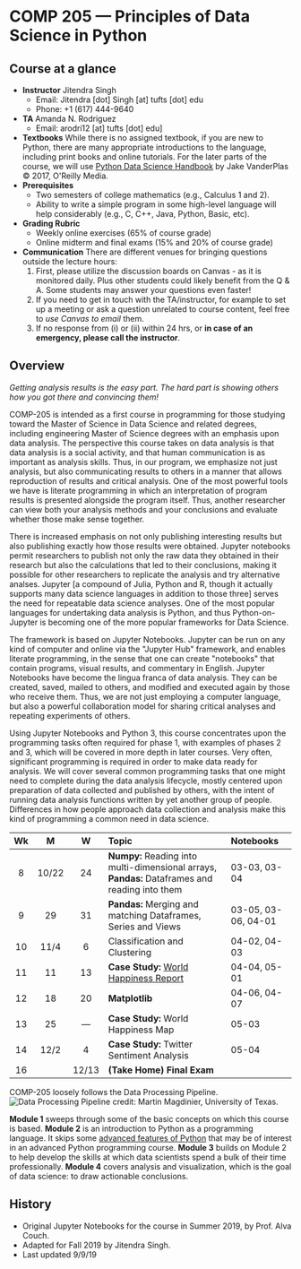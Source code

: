 # COMP 205 &mdash; Principles of Data Science in Python


## Course at a glance

* **Instructor** Jitendra Singh
    - Email: Jitendra [dot] Singh [at] tufts [dot] edu
    - Phone: +1 (617) 444-9640
* **TA** Amanda N. Rodriguez
    - Email: arodri12 [at] tufts [dot] edu]
* **Textbooks** While there is no assigned textbook, if you are new to Python, there are many appropriate introductions to the language, including print books and online tutorials. For the later parts of the course, we will use [Python Data Science Handbook](http://shop.oreilly.com/product/0636920034919.do) by Jake VanderPlas &copy; 2017, O'Reilly Media.
* **Prerequisites**
    - Two semesters of college mathematics (e.g., Calculus 1 and 2).
    - Ability to write a simple program in some high-level language will help considerably (e.g., C, C++, Java, Python, Basic, etc).
* **Grading Rubric**
    - Weekly online exercises (65% of course grade)
    - Online midterm and final exams (15% and 20% of course grade)
* **Communication** There are different venues for bringing questions outside the lecture hours:
    1. First, please utilize the discussion boards on Canvas - as it is monitored daily. Plus other students could likely benefit from the Q & A. Some students may answer your questions even faster! 
    2. If you need to get in touch with the TA/instructor, for example to set up a meeting or ask a question unrelated to course content, feel free to _use Canvas to email_ them.
    3. If no response from (i) or (ii) within 24 hrs, or **in case of an emergency, please call the instructor**.

## Overview

_Getting analysis results is the easy part. The hard part is showing others how you got there and convincing them!_

COMP-205 is intended as a first course in programming for those studying toward the Master of Science in Data Science and related degrees, including engineering Master of Science degrees with an emphasis upon data analysis.
The perspective this course takes on data analysis is that data analysis is a social activity, and that human communication is as important as analysis skills. Thus, in our program, we emphasize not just analysis, but also communicating results to others in a manner that allows reproduction of results and critical analysis. One of the most powerful tools we have is literate programming in which an interpretation of program results is presented alongside the program itself. Thus, another researcher can view both your analysis methods and your conclusions and evaluate whether those make sense together.

There is increased emphasis on not only publishing interesting results but also publishing exactly how those results were obtained. Jupyter notebooks permit researchers to publish not only the raw data they obtained in their research but also the calculations that led to their conclusions, making it possible for other researchers to replicate the analysis and try alternative analses. Jupyter [a compound of Julia, Python and R, though it actually supports many data science languages in addition to those three] serves the need for repeatable data science analyses. One of the most popular languages for undertaking data analysis is Python, and thus Python-on-Jupyter is becoming one of the more popular frameworks for Data Science.

The framework is based on Jupyter Notebooks. Jupyter can be run on any kind of computer and online via the "Jupyter Hub" framework, and enables literate programming, in the sense that one can create "notebooks" that contain programs, visual results, and commentary in English. Jupyter Notebooks have become the lingua franca of data analysis. They can be created, saved, mailed to others, and modified and executed again by those who receive them. Thus, we are not just employing a computer language, but also a powerful collaboration model for sharing critical analyses and repeating experiments of others.

Using Jupyter Notebooks and Python 3, this course concentrates upon the programming tasks often required for phase 1, with examples of phases 2 and 3, which will be covered in more depth in later courses. Very often, significant programming is required in order to make data ready for analysis. We will cover several common programming tasks that one might need to complete during the data analysis lifecycle, mostly centered upon preparation of data collected and published by others, with the intent of running data analysis functions written by yet another group of people. Differences in how people approach data collection and analysis make this kind of programming a common need in data science.

| Wk  |  M  |  W   | Topic  | Notebooks |
| :---: | :---: | :----: | :------ | :----- |
|  8  |  10/22  | 24  | **Numpy:** Reading into multi-dimensional arrays, **Pandas:** Dataframes and reading into them  | 03-03, 03-04 |
|  9  |  29  | 31  | **Pandas:** Merging and matching Dataframes, Series and Views| 03-05, 03-06, 04-01 |
|  10 |  11/4   | 6   | Classification and Clustering | 04-02, 04-03 |
|  11 |  11  | 13  | **Case Study:** [World Happiness Report](https://worldhappiness.report/ed/2019/)  | 04-04, 05-01 |
|  12 |  18  | 20  | **Matplotlib**  | 04-06, 04-07 |
|  13 |  25   | &mdash;  | **Case Study:** World Happiness Map | 05-03 |
|  14 |  12/2 | 4 |  **Case Study:** Twitter Sentiment Analysis | 05-04 |
|  16 |  | 12/13 | **(Take Home) Final Exam**  |



COMP-205 loosely follows the Data Processing Pipeline.
![Data Processing Pipeline](https://s3.amazonaws.com/libapps/accounts/95901/images/data_processing_pipeline.JPG)
credit: Martin Magdinier, University of Texas.

**Module 1** sweeps through some of the basic concepts on which this course is based. 
**Module 2** is an introduction to Python as a programming language. It skips some [advanced features of Python](https://scipy-lectures.org/advanced/advanced_python/index.html) that may be of interest in an advanced Python programming course.
**Module 3** builds on Module 2 to help develop the skills at which data scientists spend a bulk of their time professionally.
**Module 4** covers analysis and visualization, which is the goal of data science: to draw actionable conclusions.

## History
* Original Jupyter Notebooks for the course in Summer 2019, by Prof. Alva Couch.
* Adapted for Fall 2019 by Jitendra Singh.
* Last updated 9/9/19
